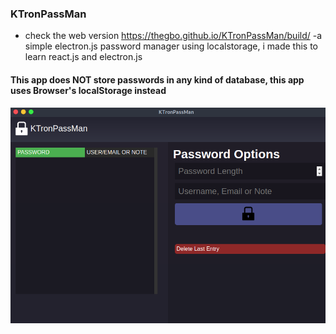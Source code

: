 ### KTronPassMan
- check the web version https://thegbo.github.io/KTronPassMan/build/
-a simple electron.js password manager using localstorage, i made this to learn react.js and electron.js
#### This app does NOT store passwords in any kind of database, this app uses Browser's localStorage instead

![plot](./screenshots/new.png)